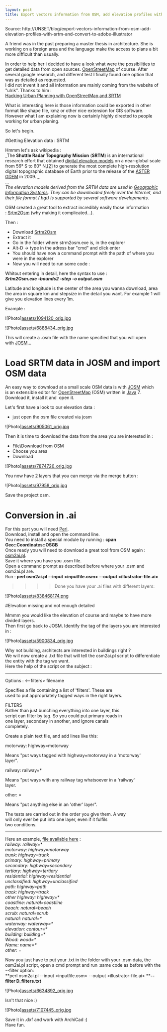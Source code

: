 ```yaml
---
layout: post
title: Export vectors information from OSM, add elevation profiles with SRTM and convert to Adobe Illustrator
---
```


Source: http://UNSET/blog/export-vectors-information-from-osm-add-elevation-profiles-with-srtm-and-convert-to-adobe-illustrator

A friend was in the past preparing a master thesis in architecture. She is working on a foreign area and the language make the access to plans a bit more difficult than usually.  
  
In order to help her i decided to have a look what were the possibilities to get detailed data from open sources. [OpenStreetMap](http://www.openstreetmap.org/) of course. After several google research, and different test I finally found one option that was as detailed as requested.   
I did not invent it and all information are mainly coming from the website of "ulrik". Thanks to him :  
[Hacking Urban Planning with OpenStreetMap and SRTM](https://ulrik.is/writing/using-openstreetmap-and-srtm-data-for-urban-planning/)  
  
What is interesting here is those information could be exported in other format like shape file, kmz or other nice extension for GIS software.  
However what I am explaining now is certainly highly directed to people working for urban planing.  
  
So let's begin.

#Getting Elevation data : SRTM


Hmmm let's ask wikipedia :  
_The **Shuttle Radar Topography Mission** (**SRTM**) is an international research effort that obtained [digital elevation models](https://en.wikipedia.org/wiki/Digital_elevation_model) on a near-global scale from 56° S to 60° N,[\[2\]](https://en.wikipedia.org/wiki/Shuttle_Radar_Topography_Mission#cite_note-NikP2-2) to generate the most complete high-resolution digital topographic database of Earth prior to the release of the [ASTER GDEM](https://en.wikipedia.org/wiki/ASTER_GDEM) in 2009. _  
...  
_The elevation models derived from the SRTM data are used in [Geographic Information Systems](https://en.wikipedia.org/wiki/Geographic_Information_Systems). They can be downloaded freely over the Internet, and their file format (.hgt) is supported by several software developments._  
  
  
OSM created a great tool to extract incredibly easily those information : [Srtm2Osm](http://wiki.openstreetmap.org/wiki/Srtm2Osm) (why making it complicated...).  
  
  
Then :   

- Download [Srtm2Osm](http://osm.michis-pla.net/code/Srtm2Osm-1.12.1.0.zip)  
- Extract it  
- Go in the folder where strm2osm.exe is, in the explorer   
- Alt-D -> type in the adress bar "cmd" and click enter  
- You should have now a command prompt with the path of where you were in the explorer  
- Now you will need to run some code :  
  
  
Whitout entering in detail, here the syntax to use :   
_**Srtm2Osm.exe -bounds2 <latitude> <longitude> <area> -step <stepsize> -o output.osm**_  
  
Latitude and longitude is the center of the area you wanna download, area the area in square km and stepsize in the detail you want. For example 1 will give you elevation lines every 1m.  
  
Example :  

 ![Photo][assets/1094120_orig.jpg](assets/1094120_orig.jpg) 

 ![Photo][assets/6888434_orig.jpg](assets/6888434_orig.jpg) 

This will create a .osm file with the name specified that you will open with [JOSM](https://josm.openstreetmap.de/)...

# Load SRTM data in JOSM and import OSM data

An easy way to download at a small scale OSM data is with [JOSM](https://josm.openstreetmap.de/) which is an extensible editor for [​OpenStreetMap](https://www.openstreetmap.org/) (OSM) written in [​Java](https://www.java.com/) 7.  
Download it, install it and  open it.  
  
Let's first have a look to our elevation data :   

- just open the osm file created via josm

 ![Photo][assets/905061_orig.jpg](assets/905061_orig.jpg) 

Then it is time to download the data from the area you are interested in :  

- File\\Download from OSM  
- Choose you area  
- Download  

 ![Photo][assets/7874726_orig.jpg](assets/7874726_orig.jpg) 

You now have 2 layers that you can merge via the merge button :  
  

 ![Photo][assets/97958_orig.jpg](assets/97958_orig.jpg) 

Save the project osm.  
  

# Conversion in .ai


For this part you will need [Perl](https://www.perl.org/).  
Download, install and open the command line.  
You need to install a special module by running : **cpan Geo::Coordinates::OSGB**  
Once ready you will need to download a great tool from OSM again : [osm2ai.pl](https://nuxx.net/files/osm2ai.pl).  
Save it where you have you .osm file.  
Open a command prompt as described before where your .osm and osm2ai.pl are.  
Run : **perl osm2ai.pl --input <inputfile.osm> --output <illustrator-file.ai>**  
  
  
>>>> Done you have your .ai files with different layers:  
  

 ![Photo][assets/838468174.png](assets/838468174_orig.png) 

#Elevation missing and not enough detailed


Mmmm you would like the elevation of course and maybe to have more divided layers.  
Then first go back to JOSM. Identify the tag of the layers you are interested in :  
  

 ![Photo][assets/5900834_orig.jpg](assets/5900834_orig.jpg) 

Why not building, architects are interested in buildings right ?  
We will now create a .txt file that will tell the osm2ai.pl script to differentiate the entity with the tag we want.  
Here the help of the script on the subject :  
  

* * *

Options : <--filters> filename  
  
Specifies a file containing a list of 'filters'. These are   
used to put appropriately tagged ways in the right layers.  
  
  
FILTERS  
Rather than just bunching everything into one layer, this  
script can filter by tag. So you could put primary roads in   
one layer, secondary in another, and ignore canals   
completely.  
  
Create a plain text file, and add lines like this:  
  
motorway: highway=motorway  
  
Means "put ways tagged with highway=motorway in a 'motorway'   
layer".  
  
railway: railway=\*  
  
Means "put ways with any railway tag whatsoever in a 'railway'   
layer.  
  
other: =  
  
Means "put anything else in an 'other' layer".  
  
The tests are carried out in the order you give them. A way   
will only ever be put into one layer, even if it fulfils   
two conditions.

* * *

Here an example, [file available here](assets/d_filters.txt) :   
_railway: railway=\*  
motorway: highway=motorway  
trunk: highway=trunk  
primary: highway=primary  
secondary: highway=secondary  
tertiary: highway=tertiary  
residential: highway=residential  
unclassified: highway=unclassified  
path: highway=path  
track: highway=track  
other highway: highway=\*  
coastline: natural=coastline  
beach: natural=beach  
scrub: natural=scrub  
natural: natural=\*  
waterway: waterway=\*  
elevation: contour=\*  
building: building=\*  
Wood: wood=\*  
Name: name=\*  
other: =_  
  
  
Now you just have to put your .txt in the folder with your .osm data, the osm2ai.pl script, open a cmd prompt and run :same code as before with the --filter option:  
**perl osm2ai.pl --input <inputfile.osm> --output <illustrator-file.ai> ****\--filter D\_filters.txt**  
  

 ![Photo][assets/6634892_orig.jpg](assets/6634892_orig.jpg) 

Isn't that nice :)

 ![Photo][assets/7107445_orig.jpg](assets/7107445_orig.jpg) 

Save it in .dxf and work with ArchiCad :)  
Have fun.